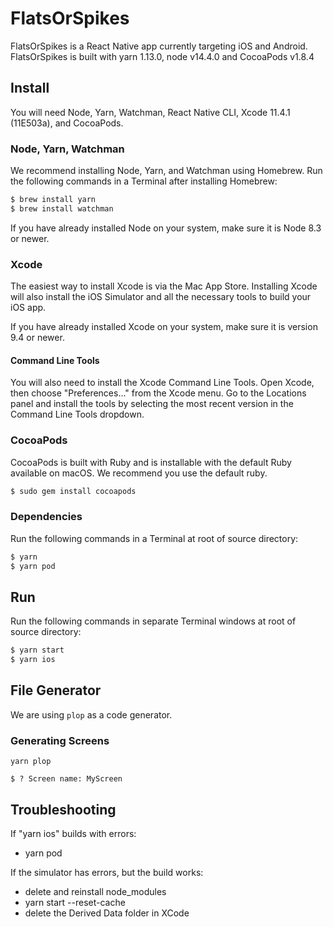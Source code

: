 # FlatsOrSpikes

FlatsOrSpikes is a React Native app currently targeting iOS and Android.
FlatsOrSpikes is built with yarn 1.13.0, node v14.4.0 and CocoaPods v1.8.4

## Install

You will need Node, Yarn, Watchman, React Native CLI, Xcode 11.4.1 (11E503a), and CocoaPods.

### Node, Yarn, Watchman

We recommend installing Node, Yarn, and Watchman using Homebrew. Run the following commands in a Terminal after installing Homebrew:

```sh
$ brew install yarn
$ brew install watchman
```

If you have already installed Node on your system, make sure it is Node 8.3 or newer.

### Xcode

The easiest way to install Xcode is via the Mac App Store. Installing Xcode will also install the iOS Simulator and all the necessary tools to build your iOS app.

If you have already installed Xcode on your system, make sure it is version 9.4 or newer.

#### Command Line Tools

You will also need to install the Xcode Command Line Tools. Open Xcode, then choose "Preferences..." from the Xcode menu. Go to the Locations panel and install the tools by selecting the most recent version in the Command Line Tools dropdown.

### CocoaPods

CocoaPods is built with Ruby and is installable with the default Ruby available on macOS. We recommend you use the default ruby.

```sh
$ sudo gem install cocoapods
```

### Dependencies

Run the following commands in a Terminal at root of source directory:

```sh
$ yarn
$ yarn pod
```
## Run

Run the following commands in separate Terminal windows at root of source directory:

```sh
$ yarn start
$ yarn ios
```

## File Generator

We are using `plop` as a code generator.

### Generating Screens

```
yarn plop

$ ? Screen name: MyScreen
```

## Troubleshooting

If "yarn ios" builds with errors:
- yarn pod

If the simulator has errors, but the build works:

- delete and reinstall node_modules
- yarn start --reset-cache
- delete the Derived Data folder in XCode
